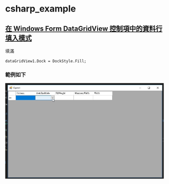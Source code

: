 # csharp_example

## [在 Windows Form DataGridView 控制項中的資料行填入模式][1]

填滿

```
dataGridView1.Dock = DockStyle.Fill;
```

### 範例如下

![image](https://github.com/erwinchang/csharp_example/blob/DataGridView_ex02/gif/datagridview-ex02.gif)


[1]:https://docs.microsoft.com/zh-tw/dotnet/desktop/winforms/controls/column-fill-mode-in-the-windows-forms-datagridview-control?view=netframeworkdesktop-4.8
